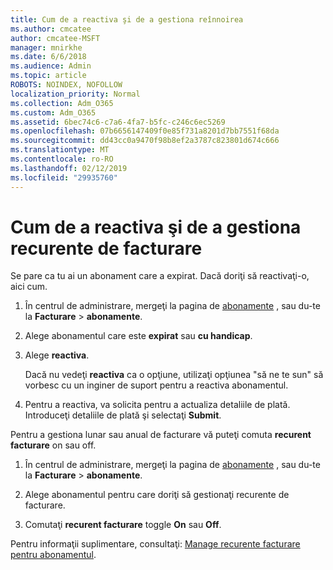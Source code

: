 ```yaml
---
title: Cum de a reactiva şi de a gestiona reînnoirea
ms.author: cmcatee
author: cmcatee-MSFT
manager: mnirkhe
ms.date: 6/6/2018
ms.audience: Admin
ms.topic: article
ROBOTS: NOINDEX, NOFOLLOW
localization_priority: Normal
ms.collection: Adm_O365
ms.custom: Adm_O365
ms.assetid: 6bec74c6-c7a6-4fa7-b5fc-c246c6ec5269
ms.openlocfilehash: 07b6656147409f0e85f731a8201d7bb7551f68da
ms.sourcegitcommit: dd43cc0a9470f98b8ef2a3787c823801d674c666
ms.translationtype: MT
ms.contentlocale: ro-RO
ms.lasthandoff: 02/12/2019
ms.locfileid: "29935760"
---
```

# <a name="how-to-reactivate-and-manage-recurring-billing"></a>Cum de a reactiva şi de a gestiona recurente de facturare

Se pare ca tu ai un abonament care a expirat. Dacă doriţi să reactivaţi-o, aici cum.
  
1. În centrul de administrare, mergeţi la pagina de [abonamente](https://go.microsoft.com/fwlink/p/?linkid=842054) , sau du-te la **Facturare** \> **abonamente**.
    
2. Alege abonamentul care este **expirat** sau **cu handicap**.
    
3. Alege **reactiva**.
    
    Dacă nu vedeţi **reactiva** ca o opţiune, utilizaţi opţiunea "să ne te sun" să vorbesc cu un inginer de suport pentru a reactiva abonamentul. 
    
4. Pentru a reactiva, va solicita pentru a actualiza detaliile de plată. Introduceţi detaliile de plată şi selectaţi **Submit**.
    
Pentru a gestiona lunar sau anual de facturare vă puteţi comuta **recurent facturare** on sau off. 
  
1. În centrul de administrare, mergeţi la pagina de [abonamente](https://go.microsoft.com/fwlink/p/?linkid=842054) , sau du-te la **Facturare** \> **abonamente**.
    
2. Alege abonamentul pentru care doriţi să gestionaţi recurente de facturare.
    
3. Comutaţi **recurent facturare** toggle **On** sau **Off**.
    
Pentru informaţii suplimentare, consultaţi: [Manage recurente facturare pentru abonamentul](https://support.office.com/article/8d83b530-f4ca-47f6-a666-e5791cbacc7e).
  

